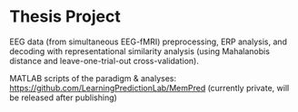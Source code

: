 # Thesis Project
EEG data (from simultaneous EEG-fMRI) preprocessing, ERP analysis, and decoding with representational similarity analysis (using Mahalanobis distance and leave-one-trial-out cross-validation).

MATLAB scripts of the paradigm & analyses: https://github.com/LearningPredictionLab/MemPred (currently private, will be released after publishing)
